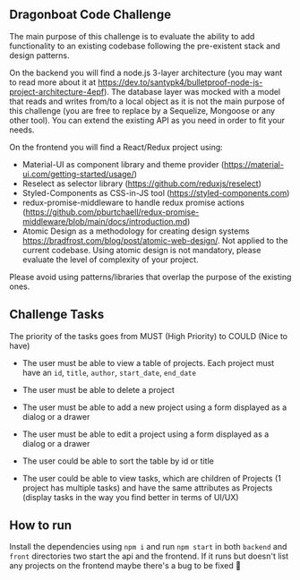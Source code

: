 ## Dragonboat Code Challenge

The main purpose of this challenge is to evaluate the ability to add functionality to an existing codebase following the pre-existent stack and design patterns.

On the backend you will find a node.js 3-layer architecture (you may want to read more about it at https://dev.to/santypk4/bulletproof-node-js-project-architecture-4epf). The database layer was mocked with a model that reads and writes from/to a local object as it is not the main purpose of this challenge (you are free to replace by a Sequelize, Mongoose or any other tool). You can extend the existing API as you need in order to fit your needs.

On the frontend you will find a React/Redux project using:

- Material-UI as component library and theme provider (https://material-ui.com/getting-started/usage/)
- Reselect as selector library (https://github.com/reduxjs/reselect)
- Styled-Components as CSS-in-JS tool (https://styled-components.com)
- redux-promise-middleware to handle redux promise actions (https://github.com/pburtchaell/redux-promise-middleware/blob/main/docs/introduction.md)
- Atomic Design as a methodology for creating design systems https://bradfrost.com/blog/post/atomic-web-design/. Not applied to the current codebase. Using atomic design is not mandatory, please evaluate the level of complexity of your project.

Please avoid using patterns/libraries that overlap the purpose of the existing ones.

## Challenge Tasks

The priority of the tasks goes from MUST (High Priority) to COULD (Nice to have)

- The user must be able to view a table of projects. Each project must have an `id`, `title`, `author`, `start_date`, `end_date`

- The user must be able to delete a project

- The user must be able to add a new project using a form displayed as a dialog or a drawer

- The user must be able to edit a project using a form displayed as a dialog or a drawer

- The user could be able to sort the table by id or title

- The user could be able to view tasks, which are children of Projects (1 project has multiple tasks) and have the same attributes as Projects (display tasks in the way you find better in terms of UI/UX)

## How to run

Install the dependencies using `npm i` and run `npm start` in both `backend` and `front` directories two start the api and the frontend.
If it runs but doesn't list any projects on the frontend maybe there's a bug to be fixed 🤔
